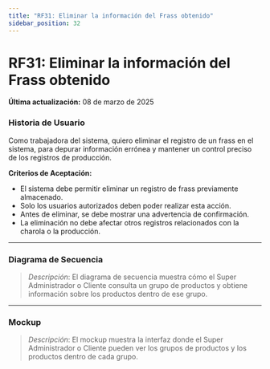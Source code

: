 ```yaml
---
title: "RF31: Eliminar la información del Frass obtenido"  
sidebar_position: 32
---
```


# RF31: Eliminar la información del Frass obtenido

**Última actualización:** 08 de marzo de 2025

### Historia de Usuario
Como trabajadora del sistema, quiero eliminar el registro de un frass en el sistema, para depurar información errónea y mantener un control preciso de los registros de producción.

  **Criterios de Aceptación:**
  - El sistema debe permitir eliminar un registro de frass previamente almacenado.
  - Solo los usuarios autorizados deben poder realizar esta acción.
  - Antes de eliminar, se debe mostrar una advertencia de confirmación.
  - La eliminación no debe afectar otros registros relacionados con la charola o la producción.

---

### Diagrama de Secuencia

> *Descripción*: El diagrama de secuencia muestra cómo el Super Administrador o Cliente consulta un grupo de productos y obtiene información sobre los productos dentro de ese grupo.

---

### Mockup

> *Descripción*: El mockup muestra la interfaz donde el Super Administrador o Cliente pueden ver los grupos de productos y los productos dentro de cada grupo.
